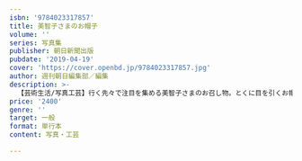 ```yaml
---
isbn: '9784023317857'
title: 美智子さまのお帽子
volume: ''
series: 写真集
publisher: 朝日新聞出版
pubdate: '2019-04-19'
cover: 'https://cover.openbd.jp/9784023317857.jpg'
author: 週刊朝日編集部／編集
description: >-
  【芸術生活/写真工芸】行く先々で注目を集める美智子さまのお召し物。とくに目を引くお帽子は、訪問先にあわせた特注品だ。美智子さまが一つひとつにアイデアを出して作られてきた事実はあまり知られていない。デザイナーの解説を交え、その秘話を明かす。
price: '2400'
genre: ''
target: 一般
format: 単行本
content: 写真・工芸

---
```

